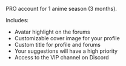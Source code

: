 PRO account for 1 anime season (3 months).

Includes:

* Avatar highlight on the forums
* Customizable cover image for your profile
* Custom title for profile and forums
* Your suggestions will have a high priority
* Access to the VIP channel on Discord